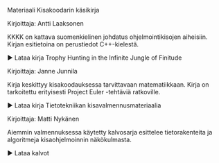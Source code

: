 Materiaali
Kisakoodarin käsikirja

Kirjoittaja: Antti Laaksonen

KKKK on kattava suomenkielinen johdatus ohjelmointikisojen aiheisiin. Kirjan esitietoina on perustiedot C++-kielestä.

▶ Lataa kirja
Trophy Hunting in the Infinite Jungle of Finitude

Kirjoittaja: Janne Junnila

Kirja keskittyy kisakoodauksessa tarvittavaan matematiikkaan. Kirja on tarkoitettu erityisesti Project Euler -tehtäviä ratkoville.

▶ Lataa kirja
Tietotekniikan kisavalmennusmateriaalia

Kirjoittaja: Matti Nykänen

Aiemmin valmennuksessa käytetty kalvosarja esittelee tietorakenteita ja algoritmeja kisaohjelmoinnin näkökulmasta.

▶ Lataa kalvot